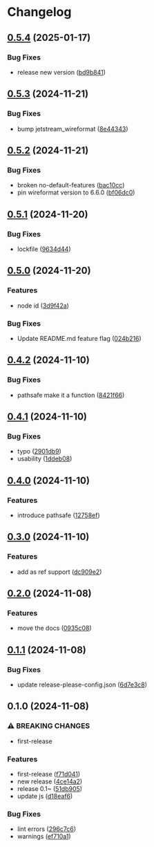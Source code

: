 # Changelog

## [0.5.4](https://github.com/sevki/okid/compare/v0.5.3...v0.5.4) (2025-01-17)


### Bug Fixes

* release new version ([bd9b841](https://github.com/sevki/okid/commit/bd9b8412c5b71ae1bbee074349c3c60663c0b4b0))

## [0.5.3](https://github.com/sevki/okid/compare/v0.5.2...v0.5.3) (2024-11-21)


### Bug Fixes

* bump jetstream_wireformat ([8e44343](https://github.com/sevki/okid/commit/8e443431f966d46ca22cb7f77c4f429a47f32117))

## [0.5.2](https://github.com/sevki/okid/compare/v0.5.1...v0.5.2) (2024-11-21)


### Bug Fixes

* broken no-default-features ([bac10cc](https://github.com/sevki/okid/commit/bac10cc2f2991608ea0fc2b56b62b7a26d0d43ee))
* pin wireformat version to 6.6.0 ([bf06dc0](https://github.com/sevki/okid/commit/bf06dc0625a09c736eba1891975285b21d88b822))

## [0.5.1](https://github.com/sevki/okid/compare/v0.5.0...v0.5.1) (2024-11-20)


### Bug Fixes

* lockfile ([9634d44](https://github.com/sevki/okid/commit/9634d444382af4c4716bffc683ef7a08f4585455))

## [0.5.0](https://github.com/sevki/okid/compare/v0.4.2...v0.5.0) (2024-11-20)


### Features

* node id ([3d9f42a](https://github.com/sevki/okid/commit/3d9f42a7c6e6743ba0081086fc0223ea115a4087))


### Bug Fixes

* Update README.md feature flag ([024b216](https://github.com/sevki/okid/commit/024b2169ec501e6121e7ff33fe171390f6c0df26))

## [0.4.2](https://github.com/sevki/okid/compare/v0.4.1...v0.4.2) (2024-11-10)


### Bug Fixes

* pathsafe make it a function ([8421f66](https://github.com/sevki/okid/commit/8421f668b0125ff00e16258065b3b01e2507e4b7))

## [0.4.1](https://github.com/sevki/okid/compare/v0.4.0...v0.4.1) (2024-11-10)


### Bug Fixes

* typo ([2901db9](https://github.com/sevki/okid/commit/2901db9ae69a51604cc86f69da803aa34d750901))
* usability ([1ddeb08](https://github.com/sevki/okid/commit/1ddeb08c8e58cc6973739a6a8dd97e162e798824))

## [0.4.0](https://github.com/sevki/okid/compare/v0.3.0...v0.4.0) (2024-11-10)


### Features

* introduce pathsafe ([12758ef](https://github.com/sevki/okid/commit/12758ef97b2c25ed78d897461d645e10b06cfb37))

## [0.3.0](https://github.com/sevki/okid/compare/v0.2.0...v0.3.0) (2024-11-10)


### Features

* add as ref support ([dc909e2](https://github.com/sevki/okid/commit/dc909e20ad0ea0d4afd95b53a428a1161839a756))

## [0.2.0](https://github.com/sevki/okid/compare/v0.1.1...v0.2.0) (2024-11-08)


### Features

* move the docs ([0935c08](https://github.com/sevki/okid/commit/0935c08d4ce7351f5b70979919d054c9dae32c6c))

## [0.1.1](https://github.com/sevki/okid/compare/v0.1.0...v0.1.1) (2024-11-08)


### Bug Fixes

* update release-please-config.json ([6d7e3c8](https://github.com/sevki/okid/commit/6d7e3c8ea08acd320dd9ce85d3d787e389b76531))

## 0.1.0 (2024-11-08)


### ⚠ BREAKING CHANGES

* first-release

### Features

* first-release ([f71d041](https://github.com/sevki/okid/commit/f71d0417e12df2863bf6d4e375398bb1d8d5588c))
* new release ([4ce14a2](https://github.com/sevki/okid/commit/4ce14a26a939aa3b057d7193eed82ae30fe48f98))
* release 0.1~ ([51db905](https://github.com/sevki/okid/commit/51db905b1951cf80cd5a65c444d66c3f4ccf6a94))
* update js ([d18eaf6](https://github.com/sevki/okid/commit/d18eaf6401da023d835f184a53ac2dfedc56c5f4))


### Bug Fixes

* lint errors ([296c7c6](https://github.com/sevki/okid/commit/296c7c6ddbdd61d98806d4bbc16f0516abaf72c1))
* warnings ([ef710a1](https://github.com/sevki/okid/commit/ef710a1615f415f01c6c319f74a01290856c9dbc))
